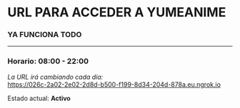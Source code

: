 # URL PARA ACCEDER A YUMEANIME

### YA FUNCIONA TODO
---

### Horario: 08:00 - 22:00

*La URL irá cambiando cada día:*  
https://026c-2a02-2e02-2d8d-b500-f199-8d34-204d-878a.eu.ngrok.io

Estado actual: **Activo**
